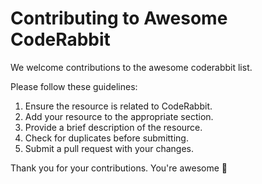 # Contributing to Awesome CodeRabbit

We welcome contributions to the awesome coderabbit list.

Please follow these guidelines:

1. Ensure the resource is related to CodeRabbit.
2. Add your resource to the appropriate section.
3. Provide a brief description of the resource.
4. Check for duplicates before submitting.
5. Submit a pull request with your changes.

Thank you for your contributions. You're awesome 🙏
